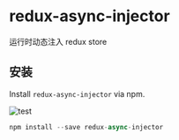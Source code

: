 # redux-async-injector
运行时动态注入 redux store

## 安装
Install ```redux-async-injector``` via npm.

![test](https://img.shields.io/npm/dm/mytool.svg)

```javascript
npm install --save redux-async-injector
```